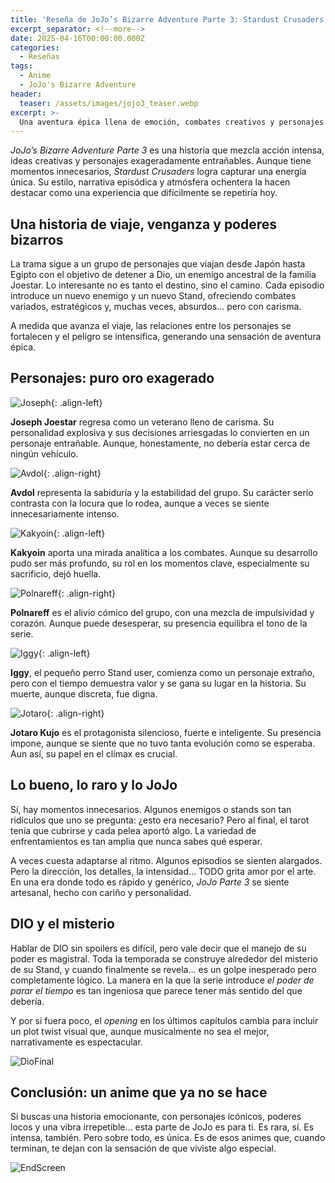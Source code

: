```yaml
---
title: 'Reseña de JoJo’s Bizarre Adventure Parte 3: Stardust Crusaders'
excerpt_separator: <!--more-->
date: 2025-04-16T00:00:00.000Z
categories:
  - Reseñas
tags:
  - Anime
  - JoJo's Bizarre Adventure
header:
  teaser: /assets/images/jojo3_teaser.webp
excerpt: >-
  Una aventura épica llena de emoción, combates creativos y personajes inolvidables. Stardust Crusaders es un anime que ya no se hace hoy en día.
---
```


*JoJo’s Bizarre Adventure Parte 3* es una historia que mezcla acción intensa, ideas creativas y personajes exageradamente entrañables. Aunque tiene momentos innecesarios, *Stardust Crusaders* logra capturar una energía única. Su estilo, narrativa episódica y atmósfera ochentera la hacen destacar como una experiencia que difícilmente se repetiría hoy.  
<!--more-->

## Una historia de viaje, venganza y poderes bizarros

La trama sigue a un grupo de personajes que viajan desde Japón hasta Egipto con el objetivo de detener a Dio, un enemigo ancestral de la familia Joestar. Lo interesante no es tanto el destino, sino el camino. Cada episodio introduce un nuevo enemigo y un nuevo Stand, ofreciendo combates variados, estratégicos y, muchas veces, absurdos… pero con carisma.

A medida que avanza el viaje, las relaciones entre los personajes se fortalecen y el peligro se intensifica, generando una sensación de aventura épica.

## Personajes: puro oro exagerado

![Joseph](https://pbs.twimg.com/media/DS1Og-zU0AActXE.jpg){: .align-left}

**Joseph Joestar** regresa como un veterano lleno de carisma. Su personalidad explosiva y sus decisiones arriesgadas lo convierten en un personaje entrañable. Aunque, honestamente, no debería estar cerca de ningún vehículo.

![Avdol](https://i.pinimg.com/736x/6b/35/27/6b3527d7f5a9e9050c36401658b1490f.jpg){: .align-right}

**Avdol** representa la sabiduría y la estabilidad del grupo. Su carácter serio contrasta con la locura que lo rodea, aunque a veces se siente innecesariamente intenso.

![Kakyoin](https://i.pinimg.com/736x/46/21/bc/4621bc94786c4aba379f2ab280bc500f.jpg){: .align-left}

**Kakyoin** aporta una mirada analítica a los combates. Aunque su desarrollo pudo ser más profundo, su rol en los momentos clave, especialmente su sacrificio, dejó huella.

![Polnareff](https://i.pinimg.com/736x/93/d2/b9/93d2b98345cb92667c846493a368bfd0.jpg){: .align-right}

**Polnareff** es el alivio cómico del grupo, con una mezcla de impulsividad y corazón. Aunque puede desesperar, su presencia equilibra el tono de la serie.

![Iggy](https://i.pinimg.com/474x/68/3c/fa/683cfaaa2da42c4b676e918ed0ff656f.jpg){: .align-left}

**Iggy**, el pequeño perro Stand user, comienza como un personaje extraño, pero con el tiempo demuestra valor y se gana su lugar en la historia. Su muerte, aunque discreta, fue digna.

![Jotaro](https://i.pinimg.com/736x/cd/97/f1/cd97f101e2603a65a826b184aa4ab58a.jpg){: .align-right}

**Jotaro Kujo** es el protagonista silencioso, fuerte e inteligente. Su presencia impone, aunque se siente que no tuvo tanta evolución como se esperaba. Aun así, su papel en el clímax es crucial.

## Lo bueno, lo raro y lo JoJo

Sí, hay momentos innecesarios. Algunos enemigos o stands son tan ridículos que uno se pregunta: ¿esto era necesario? Pero al final, el tarot tenía que cubrirse y cada pelea aportó algo. La variedad de enfrentamientos es tan amplia que nunca sabes qué esperar.

A veces cuesta adaptarse al ritmo. Algunos episodios se sienten alargados. Pero la dirección, los detalles, la intensidad… TODO grita amor por el arte. En una era donde todo es rápido y genérico, *JoJo Parte 3* se siente artesanal, hecho con cariño y personalidad.

## DIO y el misterio

Hablar de DIO sin spoilers es difícil, pero vale decir que el manejo de su poder es magistral. Toda la temporada se construye alrededor del misterio de su Stand, y cuando finalmente se revela… es un golpe inesperado pero completamente lógico. La manera en la que la serie introduce *el poder de parar el tiempo* es tan ingeniosa que parece tener más sentido del que debería.

Y por si fuera poco, el *opening* en los últimos capítulos cambia para incluir un plot twist visual que, aunque musicalmente no sea el mejor, narrativamente es espectacular.

![DioFinal](https://cynicscapeblog.wordpress.com/wp-content/uploads/2015/10/jojos_bizarre_adventure_stardust_crusaders-24-dio-villain-mysterious-joe_star_birthmark-awesome.jpg)

## Conclusión: un anime que ya no se hace

Si buscas una historia emocionante, con personajes icónicos, poderes locos y una vibra irrepetible… esta parte de JoJo es para ti. Es rara, sí. Es intensa, también. Pero sobre todo, es única. Es de esos animes que, cuando terminan, te dejan con la sensación de que viviste algo especial.

![EndScreen](https://images6.alphacoders.com/833/833684.png)